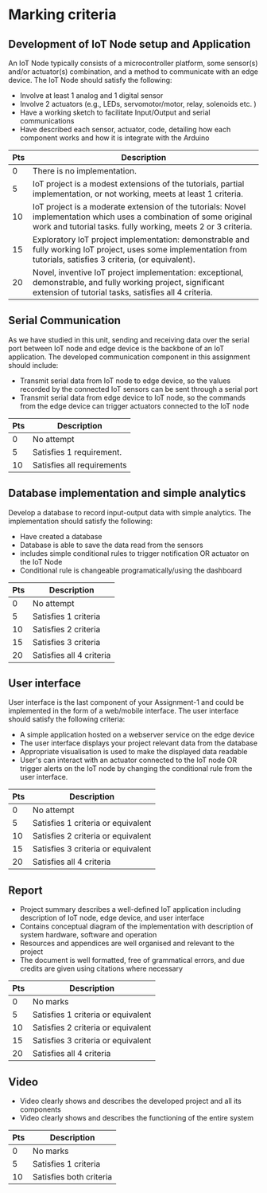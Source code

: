 # Marking criteria

## Development of IoT Node setup and Application

An IoT Node typically consists of a microcontroller platform, some sensor(s) and/or actuator(s) combination, and a method to communicate with an edge device. The IoT Node should satisfy the following:

* Involve at least 1 analog and 1 digital sensor
* Involve 2 actuators (e.g., LEDs, servomotor/motor, relay, solenoids etc. )
* Have a working sketch to facilitate Input/Output and serial communications
* Have described each sensor, actuator, code, detailing how each component works and how it is integrate with the Arduino

| Pts | Description                                                                                                                                                                         |
|-----|-------------------------------------------------------------------------------------------------------------------------------------------------------------------------------------|
| 0   | There is no implementation.                                                                                                                                                         |
| 5   | IoT project is a modest extensions of the tutorials, partial implementation, or not working, meets at least 1 criteria.                                                             |
| 10  | IoT project is a moderate extension of the tutorials: Novel implementation which uses a combination of some original work and tutorial tasks. fully working, meets 2 or 3 criteria. |
| 15  | Exploratory IoT project implementation: demonstrable and fully working IoT project, uses some implementation from tutorials, satisfies 3 criteria, (or equivalent).                 |
| 20  | Novel, inventive IoT project implementation: exceptional, demonstrable, and fully working project, significant extension of tutorial tasks, satisfies all 4 criteria.               |

## Serial Communication

As we have studied in this unit, sending and receiving data over the serial port between IoT node and edge device is the backbone of an IoT application. The developed communication component in this assignment should include:

* Transmit serial data from IoT node to edge device, so the values recorded by the connected IoT sensors can be sent through a serial port
* Transmit serial data from edge device to IoT node, so the commands from the edge device can trigger actuators connected to the IoT node

| Pts | Description                |
|-----|----------------------------|
| 0   | No attempt                 |
| 5   | Satisfies 1 requirement.   |
| 10  | Satisfies all requirements |

## Database implementation and simple analytics

Develop a database to record input-output data with simple analytics. The implementation should satisfy the following:

* Have created a database
* Database is able to save the data read from the sensors
* includes simple conditional rules to trigger notification OR actuator on the IoT Node
* Conditional rule is changeable programatically/using the dashboard

| Pts | Description              |
|-----|--------------------------|
| 0   | No attempt               |
| 5   | Satisfies 1 criteria     |
| 10  | Satisfies 2 criteria     |
| 15  | Satisfies 3 criteria     |
| 20  | Satisfies all 4 criteria |

## User interface

User interface is the last component of your Assignment-1 and could be implemented in the form of a web/mobile interface. The user interface should satisfy the following criteria:

* A simple application hosted on a webserver service on the edge device
* The user interface displays your project relevant data from the database
* Appropriate visualisation is used to make the displayed data readable
* User's can interact with an actuator connected to the IoT node OR trigger alerts on the IoT node by changing the conditional rule from the user interface.

| Pts | Description                        |
|-----|------------------------------------|
| 0   | No attempt                         |
| 5   | Satisfies 1 criteria or equivalent |
| 10  | Satisfies 2 criteria or equivalent |
| 15  | Satisfies 3 criteria or equivalent |
| 20  | Satisfies all 4 criteria           |

## Report

* Project summary describes a well-defined IoT application including description of IoT node, edge device, and user interface
* Contains conceptual diagram of the implementation with description of system hardware, software and operation
* Resources and appendices are well organised and relevant to the project
* The document is well formatted, free of grammatical errors, and due credits are given using citations where necessary

| Pts | Description                        |
|-----|------------------------------------|
| 0   | No marks                           |
| 5   | Satisfies 1 criteria or equivalent |
| 10  | Satisfies 2 criteria or equivalent |
| 15  | Satisfies 3 criteria or equivalent |
| 20  | Satisfies all 4 criteria           |

## Video

* Video clearly shows and describes the developed project and all its components
* Video clearly shows and describes the functioning of the entire system

| Pts | Description             |
|-----|-------------------------|
| 0   | No marks                |
| 5   | Satisfies 1 criteria    |
| 10  | Satisfies both criteria |